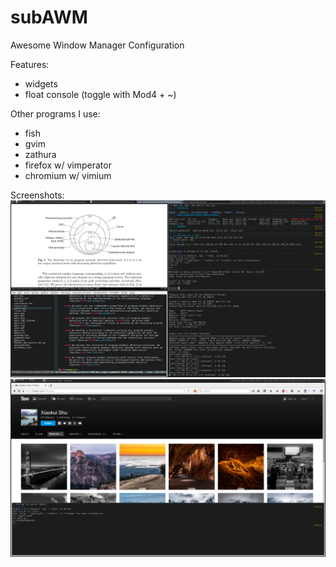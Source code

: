 # subAWM
Awesome Window Manager Configuration

Features:
- widgets
- float console (toggle with Mod4 + ~)

Other programs I use:
- fish
- gvim
- zathura
- firefox w/ vimperator
- chromium w/ vimium

Screenshots:
![alt tag](https://raw.githubusercontent.com/subbyte/subAWM/master/screenshots/screenshot-busy.png)
![alt tag](https://raw.githubusercontent.com/subbyte/subAWM/master/screenshots/screenshot-console.png)

